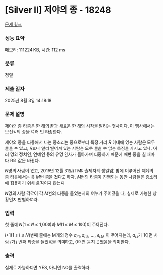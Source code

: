 # [Silver II] 제야의 종 - 18248 

[문제 링크](https://www.acmicpc.net/problem/18248) 

### 성능 요약

메모리: 111224 KB, 시간: 112 ms

### 분류

정렬

### 제출 일자

2025년 8월 3일 14:18:18

### 문제 설명

<p>제야의 종 타종은 한 해의 끝과 새로운 한 해의 시작을 알리는 행사이다. 이 행사에서는 보신각의 종을 여러 번 타종한다.</p>

<p>제야의 종을 타종해서 나는 종소리는 종으로부터 특정 거리 <em>R</em> 이내에 있는 사람은 모두 들을 수 있고, <em>R</em>보다 멀리 떨어져 있는 사람은 모두 들을 수 없는 특징을 가지고 있다. 여러 명의 정치인, 연예인 등의 유명 인사가 돌아가며 타종하기 때문에 매번 종을 칠 때마다 R의 값은 바뀐다.</p>

<p><em>N</em>명의 사람이 있고, 2019년 12월 31일(TMI: 출제자의 생일임) 밤에 이루어진 제야의 종 타종에서는 총 <em>M</em>번 종을 쳤다고 하자. <em>M</em>번의 타종이 진행되는 동안 사람들은 종소리에 집중하기 위해 움직이지 않는다.</p>

<p><em>N</em>명의 사람 각각이 각 <em>M</em>번의 타종을 들었는지의 여부가 주어졌을 때, 실제로 가능한 상황인지 판별하여라.</p>

### 입력 

 <p>첫 줄에 <em>N</em>(1 ≤ <em>N</em> ≤ 1,000)과 <em>M</em>(1 ≤ <em>M</em> ≤ 100)이 주어진다.</p>

<p><em>i</em>+1(1 ≤ <em>i</em> ≤ <em>N</em>)번째 줄에는 M개의 정수 <em>a</em><sub><em>i</em>,1</sub>, <em>a</em><sub><span style="font-size: 10.8333px;"><em>i</em>,2</span></sub>, ..., <em>a</em><sub><em>i</em>,M</sub> 이 주어지는데, <em>a<sub>i,j</sub></em>가 1이면 사람 <em>i</em>가 <em>j</em> 번째 타종을 들었음을 의미하고, 0이면 듣지 못했음을 의미한다.</p>

### 출력 

 <p>실제로 가능하다면 YES, 아니면 NO를 출력하라.</p>

